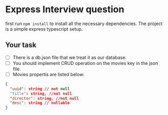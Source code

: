 # Express Interview question

first run `npm install` to install all the necessary dependencies.
The project is a simple express typescript setup.

## Your task
- [ ] There is a db.json file that we treat it as our database.
- [ ] You should implement CRUD operation on the movies key in the json file.
- [ ] Movies propertis are listed below: 
```json
{
  "uuid": string // not null
  "title": string, //not null
  "director": string, //not null
  "desc": string // nullable
}
```